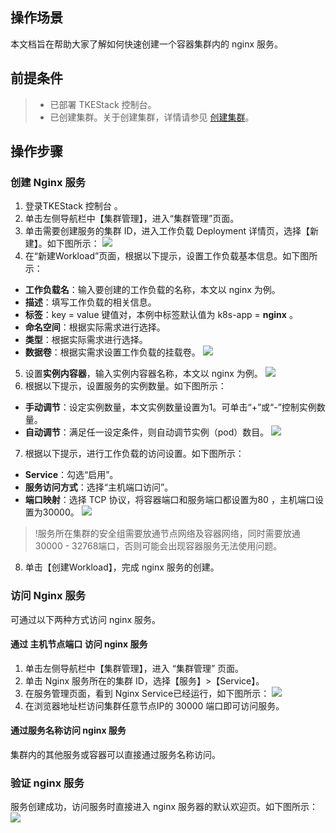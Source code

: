 ## 操作场景
本文档旨在帮助大家了解如何快速创建一个容器集群内的 nginx 服务。

## 前提条件
>- 已部署 TKEStack 控制台。
>-  已创建集群。关于创建集群，详情请参见 [创建集群](https://github.com/tkestack/docs/blob/master/products/platform/cluster.md)。

## 操作步骤

### 创建 Nginx 服务

1. 登录TKEStack 控制台 。
2. 单击左侧导航栏中【集群管理】，进入“集群管理”页面。
3. 单击需要创建服务的集群 ID，进入工作负载 Deployment 详情页，选择【新建】。如下图所示：
![](https://main.qcloudimg.com/raw/812eca17f3943d661f3bc70573367ae6.png)
4. 在“新建Workload”页面，根据以下提示，设置工作负载基本信息。如下图所示：
 - **工作负载名**：输入要创建的工作负载的名称，本文以 nginx 为例。
 - **描述**：填写工作负载的相关信息。
 - **标签**：key = value 键值对，本例中标签默认值为 k8s-app = **nginx** 。
 - **命名空间**：根据实际需求进行选择。
 - **类型**：根据实际需求进行选择。
 - **数据卷**：根据实需求设置工作负载的挂载卷。
![](https://main.qcloudimg.com/raw/bfb910953eca3845de6436c8b9b26191.png)
5. 设置**实例内容器**，输入实例内容器名称，本文以 nginx 为例。
    ![](https://main.qcloudimg.com/raw/5426739b6bd36ce40388ee9b1478f4f5.png)
6. 根据以下提示，设置服务的实例数量。如下图所示：
 - **手动调节**：设定实例数量，本文实例数量设置为1。可单击“+”或“-”控制实例数量。
 - **自动调节**：满足任一设定条件，则自动调节实例（pod）数目。
 ![](https://main.qcloudimg.com/raw/10129daba44bfa7d7573c968cab8c4a4.png)
7.   根据以下提示，进行工作负载的访问设置。如下图所示：   
 - **Service**：勾选“启用”。
 - **服务访问方式**：选择“主机端口访问”。
 - **端口映射**：选择 TCP 协议，将容器端口和服务端口都设置为80 ，主机端口设置为30000。
 ![](https://main.qcloudimg.com/raw/3f722201e228c2bebc63cad0ea3d76c7.png)
 >!服务所在集群的安全组需要放通节点网络及容器网络，同时需要放通30000 - 32768端口，否则可能会出现容器服务无法使用问题。
8. 单击【创建Workload】，完成 nginx 服务的创建。


### 访问 Nginx 服务

可通过以下两种方式访问 nginx 服务。

#### 通过 主机节点端口 访问 nginx 服务

1. 单击左侧导航栏中【集群管理】，进入 “集群管理” 页面。
2. 单击 Nginx 服务所在的集群 ID，选择【服务】>【Service】。
3. 在服务管理页面，看到 Nginx Service已经运行，如下图所示：
![](https://main.qcloudimg.com/raw/7e491f937ce63a099aa749c4e1947f5b.png)
4. 在浏览器地址栏访问集群任意节点IP的 30000 端口即可访问服务。

#### 通过服务名称访问 nginx 服务

集群内的其他服务或容器可以直接通过服务名称访问。

### 验证 nginx 服务
服务创建成功，访问服务时直接进入 nginx 服务器的默认欢迎页。如下图所示：
![](https://main.qcloudimg.com/raw/37246241fe0abd1d3796c080b1661217.png)